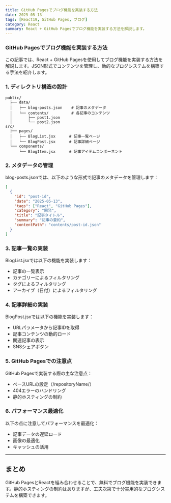 ```yaml
---
title: GitHub Pagesでブログ機能を実装する方法
date: 2025-05-13
tags: [React19, GitHub Pages, ブログ]
category: React
summary: React + GitHub Pagesでブログ機能を実装する方法を解説します。
---
```


### GitHub Pagesでブログ機能を実装する方法

この記事では、React + GitHub Pagesを使用してブログ機能を実装する方法を解説します。JSON形式でコンテンツを管理し、動的なブログシステムを構築する手法を紹介します。

### 1. ディレクトリ構造の設計

```
public/
  ├── data/
  │   ├── blog-posts.json    # 記事のメタデータ
  │   └── contents/          # 各記事のコンテンツ
  │       ├── post1.json
  │       └── post2.json
src/
  ├── pages/
  │   ├── BlogList.jsx      # 記事一覧ページ
  │   └── BlogPost.jsx      # 記事詳細ページ
  └── components/
      └── BlogItem.jsx      # 記事アイテムコンポーネント
```

### 2. メタデータの管理

blog-posts.jsonでは、以下のような形式で記事のメタデータを管理します：

```json
[
  {
    "id": "post-id",
    "date": "2025-05-13",
    "tags": ["React", "GitHub Pages"],
    "category": "開発",
    "title": "記事タイトル",
    "summary": "記事の要約",
    "contentPath": "contents/post-id.json"
  }
]
```

### 3. 記事一覧の実装

BlogList.jsxでは以下の機能を実装します：

- 記事の一覧表示
- カテゴリーによるフィルタリング
- タグによるフィルタリング
- アーカイブ（日付）によるフィルタリング

### 4. 記事詳細の実装

BlogPost.jsxでは以下の機能を実装します：

- URLパラメータから記事IDを取得
- 記事コンテンツの動的ロード
- 関連記事の表示
- SNSシェアボタン

### 5. GitHub Pagesでの注意点

GitHub Pagesで実装する際の主な注意点：

- ベースURLの設定（/repositoryName/）
- 404エラーのハンドリング
- 静的ホスティングの制約

### 6. パフォーマンス最適化

以下の点に注意してパフォーマンスを最適化：

- 記事データの遅延ロード
- 画像の最適化
- キャッシュの活用

---

## まとめ

GitHub PagesとReactを組み合わせることで、無料でブログ機能を実装できます。静的ホスティングの制約はありますが、工夫次第で十分実用的なブログシステムを構築できます。
